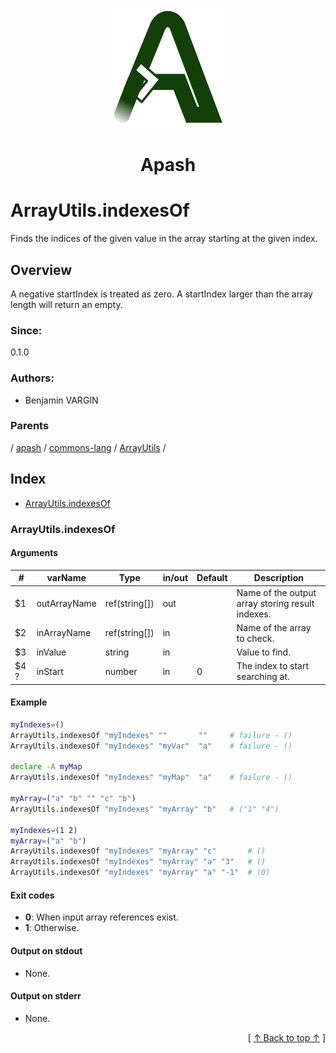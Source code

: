 
<div align='center' id='apash-top'>
  <a href='https://github.com/hastec-fr/apash'>
    <img alt='apash-logo' src='../../../../../../assets/apash-logo.svg'/>
  </a>

  # Apash
</div>

# ArrayUtils.indexesOf

Finds the indices of the given value in the array starting at the given index.

## Overview

A negative startIndex is treated as zero. 
A startIndex larger than the array length will return an empty.

### Since:
0.1.0

### Authors:
* Benjamin VARGIN

### Parents
<!-- apash.parentBegin -->
[](../../../../.md) / [apash](../../../apash.md) / [commons-lang](../../commons-lang.md) / [ArrayUtils](../ArrayUtils.md) / 
<!-- apash.parentEnd -->

## Index

* [ArrayUtils.indexesOf](#arrayutilsindexesof)

### ArrayUtils.indexesOf

#### Arguments
| #      | varName        | Type          | in/out   | Default    | Description                          |
|--------|----------------|---------------|----------|------------|--------------------------------------|
| $1     | outArrayName   | ref(string[]) | out      |            | Name of the output array storing result indexes.    |
| $2     | inArrayName    | ref(string[]) | in       |            | Name of the array to check.          |
| $3     | inValue        | string        | in       |            | Value to find.                       |
| $4 ?   | inStart        | number        | in       | 0          | The index to start searching at.     |


#### Example
```bash
myIndexes=()
ArrayUtils.indexesOf "myIndexes" ""       ""     # failure - ()
ArrayUtils.indexesOf "myIndexes" "myVar"  "a"    # failure - ()

declare -A myMap
ArrayUtils.indexesOf "myIndexes" "myMap"  "a"    # failure - ()

myArray=("a" "b" "" "c" "b")
ArrayUtils.indexesOf "myIndexes" "myArray" "b"   # ("1" "4")

myIndexes=(1 2)
myArray=("a" "b")
ArrayUtils.indexesOf "myIndexes" "myArray" "c"       # ()
ArrayUtils.indexesOf "myIndexes" "myArray" "a" "3"   # ()
ArrayUtils.indexesOf "myIndexes" "myArray" "a" "-1"  # (0)
```

#### Exit codes

* **0**: When input array references exist.
* **1**: Otherwise.

#### Output on stdout

* None.

#### Output on stderr

* None.


  <div align='right'>[ <a href='#apash-top'>↑ Back to top ↑</a> ]</div>

